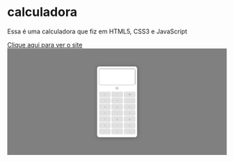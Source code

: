# calculadora

Essa é uma calculadora que fiz em HTML5, CSS3 e JavaScript

<a href="https://tomaslmz.github.io/calculadora/" target="_blank">Clique aqui para ver o site<img src="./src/print.png"></a>
